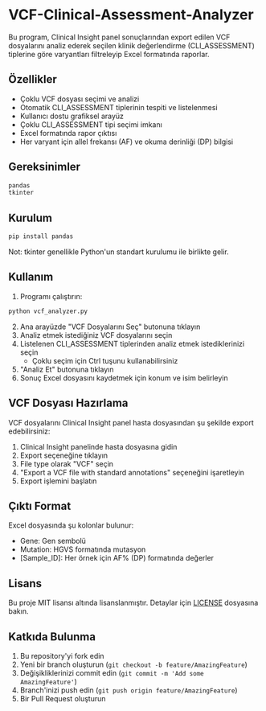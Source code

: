 # VCF-Clinical-Assessment-Analyzer


Bu program, Clinical Insight panel sonuçlarından export edilen VCF dosyalarını analiz ederek seçilen klinik değerlendirme (CLI_ASSESSMENT) tiplerine göre varyantları filtreleyip Excel formatında raporlar.

## Özellikler

- Çoklu VCF dosyası seçimi ve analizi
- Otomatik CLI_ASSESSMENT tiplerinin tespiti ve listelenmesi
- Kullanıcı dostu grafiksel arayüz
- Çoklu CLI_ASSESSMENT tipi seçimi imkanı
- Excel formatında rapor çıktısı
- Her varyant için allel frekansı (AF) ve okuma derinliği (DP) bilgisi

## Gereksinimler

```python
pandas
tkinter
```

## Kurulum

```bash
pip install pandas
```

Not: tkinter genellikle Python'un standart kurulumu ile birlikte gelir.

## Kullanım

1. Programı çalıştırın:
```bash
python vcf_analyzer.py
```

2. Ana arayüzde "VCF Dosyalarını Seç" butonuna tıklayın
3. Analiz etmek istediğiniz VCF dosyalarını seçin
4. Listelenen CLI_ASSESSMENT tiplerinden analiz etmek istediklerinizi seçin
   - Çoklu seçim için Ctrl tuşunu kullanabilirsiniz
5. "Analiz Et" butonuna tıklayın
6. Sonuç Excel dosyasını kaydetmek için konum ve isim belirleyin

## VCF Dosyası Hazırlama

VCF dosyalarını Clinical Insight panel hasta dosyasından şu şekilde export edebilirsiniz:
1. Clinical Insight panelinde hasta dosyasına gidin
2. Export seçeneğine tıklayın
3. File type olarak "VCF" seçin
4. "Export a VCF file with standard annotations" seçeneğini işaretleyin
5. Export işlemini başlatın

## Çıktı Format

Excel dosyasında şu kolonlar bulunur:
- Gene: Gen sembolü
- Mutation: HGVS formatında mutasyon
- [Sample_ID]: Her örnek için AF% (DP) formatında değerler

## Lisans

Bu proje MIT lisansı altında lisanslanmıştır. Detaylar için [LICENSE](LICENSE) dosyasına bakın.

## Katkıda Bulunma

1. Bu repository'yi fork edin
2. Yeni bir branch oluşturun (`git checkout -b feature/AmazingFeature`)
3. Değişikliklerinizi commit edin (`git commit -m 'Add some AmazingFeature'`)
4. Branch'inizi push edin (`git push origin feature/AmazingFeature`)
5. Bir Pull Request oluşturun
